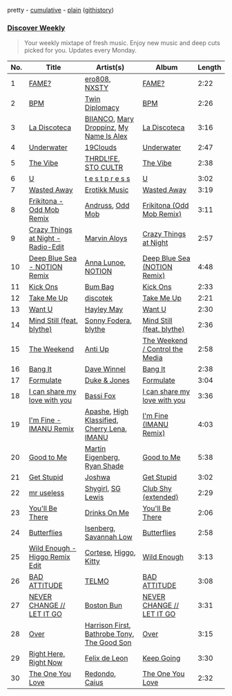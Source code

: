 pretty - [cumulative](/playlists/cumulative/Discover%20Weekly.md) - [plain](/playlists/plain/37i9dQZEVXcERLiUqU2pJX) ([githistory](https://github.githistory.xyz/vitokorn/spotify-playlist-archive/blob/master/playlists/plain/37i9dQZEVXcERLiUqU2pJX))
### [Discover Weekly](https://open.spotify.com/playlist/37i9dQZEVXcERLiUqU2pJX)

> Your weekly mixtape of fresh music. Enjoy new music and deep cuts picked for you. Updates every Monday.

| No. | Title | Artist(s) | Album | Length |
|---|---|---|---|---|
| 1 | [FAME?](https://open.spotify.com/track/5zn6eUXHpt3JjEB7XAXyaf) | [ero808](https://open.spotify.com/artist/6x9CKUBQ96VjXxKgGE5hIw), [NXSTY](https://open.spotify.com/artist/0fVqst4UD6o7SKW6SsWPfU) | [FAME?](https://open.spotify.com/album/7afE7fQMNPIS4EYhyEi55z) | 2:22 |
| 2 | [BPM](https://open.spotify.com/track/3v1IQk2ibvoG3bxI9qp9t3) | [Twin Diplomacy](https://open.spotify.com/artist/5rweLVovWSRNfeuVvzPcCq) | [BPM](https://open.spotify.com/album/1WWzrNvHq62Myz4NtbvX3M) | 2:26 |
| 3 | [La Discoteca](https://open.spotify.com/track/6gJQywNtkGHqMAvchQjeVo) | [BIIANCO](https://open.spotify.com/artist/4Axsf7QVnPabbam5y6NwLt), [Mary Droppinz](https://open.spotify.com/artist/4tPVnr7VB15UA9TRsie3cS), [My Name Is Alex](https://open.spotify.com/artist/1MaDqHjCtpHgPJHQz5bV2C) | [La Discoteca](https://open.spotify.com/album/4BbsMlNvp4jNA6nkAHzu6M) | 3:16 |
| 4 | [Underwater](https://open.spotify.com/track/05VS9ifTEUpV6RiajKLxxW) | [19Clouds](https://open.spotify.com/artist/0AWnGbHpn20wrP1nlFNSnF) | [Underwater](https://open.spotify.com/album/2Te7Vf1TcGQBbSlh3BRWat) | 2:47 |
| 5 | [The Vibe](https://open.spotify.com/track/1qYaJdWAOswjuz5scuARPg) | [THRDL!FE](https://open.spotify.com/artist/04O00MEN0lHEKWTwRjb1nS), [STO CULTR](https://open.spotify.com/artist/3rxaya7knZ0iL2myO6CX6G) | [The Vibe](https://open.spotify.com/album/5ufUV3tjhLqlBvcesHPRbw) | 2:38 |
| 6 | [U](https://open.spotify.com/track/2uuvHEK3B5fvP3uh1hr5Ls) | [t e s t p r e s s](https://open.spotify.com/artist/4udW3rcRXEmwm706eR5h8u) | [U](https://open.spotify.com/album/1ddYjQ94ykgvsNFbKWrBI5) | 3:02 |
| 7 | [Wasted Away](https://open.spotify.com/track/294QoAjxGF2s0sELRr9McE) | [Erotikk Music](https://open.spotify.com/artist/5xmJE3aKA3ABlNdjgkadlc) | [Wasted Away](https://open.spotify.com/album/4C8Wu8DQoTENUxMb5gHNgI) | 3:19 |
| 8 | [Frikitona - Odd Mob Remix](https://open.spotify.com/track/4VmJrlaQyNESNp5kAK7zIY) | [Andruss](https://open.spotify.com/artist/6HZwb7Zbnvfo8u1sst4QrI), [Odd Mob](https://open.spotify.com/artist/4qLwtWhlhyAoQ4S9mSrDW9) | [Frikitona (Odd Mob Remix)](https://open.spotify.com/album/0tDuxbHaSqjfQrqCDYalHk) | 3:11 |
| 9 | [Crazy Things at Night - Radio-Edit](https://open.spotify.com/track/4IeeDu7qRpxaOzDAK5w98P) | [Marvin Aloys](https://open.spotify.com/artist/3CCJPt2Y7WxjlW8tswCu2q) | [Crazy Things at Night](https://open.spotify.com/album/5087Ycj5mZm6ak5Njv4spW) | 2:57 |
| 10 | [Deep Blue Sea - NOTION Remix](https://open.spotify.com/track/3OWt85Iv3pzFw8wKBXroYL) | [Anna Lunoe](https://open.spotify.com/artist/7d96RW5Vix23AiCHr3mf3D), [NOTION](https://open.spotify.com/artist/1uRVM0wBdtyEuU582EeKJM) | [Deep Blue Sea (NOTION Remix)](https://open.spotify.com/album/1wOqHox5XcTeKGhloFosDy) | 4:48 |
| 11 | [Kick Ons](https://open.spotify.com/track/5ssHH7GG6cJuEk6ur21LGd) | [Bum Bag](https://open.spotify.com/artist/2WS2Qwnxq1hrwwgfMLFTDW) | [Kick Ons](https://open.spotify.com/album/3d6njCnDl5Nk0B1zqzpqiN) | 2:33 |
| 12 | [Take Me Up](https://open.spotify.com/track/3tfxEhQfmSsW61XW4d9TGX) | [discotek](https://open.spotify.com/artist/1blCoUfUk7n88r4Pt2dW29) | [Take Me Up](https://open.spotify.com/album/3PBWYt7ARmeuWCnYm6sqd0) | 2:21 |
| 13 | [Want U](https://open.spotify.com/track/4PIdTFeeNnJ87nKOf1djuG) | [Hayley May](https://open.spotify.com/artist/1WcwbtAnG5HWNbPPK84ued) | [Want U](https://open.spotify.com/album/336xKil8LL5FWBEHFdDXG4) | 2:30 |
| 14 | [Mind Still (feat. blythe)](https://open.spotify.com/track/5698qx5K7VmYzeJ6O4WR7v) | [Sonny Fodera](https://open.spotify.com/artist/39B7ChWwrWDs7zXlsu3MoP), [blythe](https://open.spotify.com/artist/3a6XMXgL5f92tw3wX42kOC) | [Mind Still (feat. blythe)](https://open.spotify.com/album/5vQgixmnyYGp53WtWEfBtQ) | 2:36 |
| 15 | [The Weekend](https://open.spotify.com/track/1KEs5gnaNl40iM9Ytmq1DD) | [Anti Up](https://open.spotify.com/artist/4UwR1ir6PovnQiwX5jRPvF) | [The Weekend / Control the Media](https://open.spotify.com/album/3Xc6RzQVgNWt6LrQr4nwdI) | 2:58 |
| 16 | [Bang It](https://open.spotify.com/track/6ZA9MoUnD0kx9agbu3wEin) | [Dave Winnel](https://open.spotify.com/artist/1K80Wcuuo13i28cVd68mxm) | [Bang It](https://open.spotify.com/album/1a60aRwb6DnpB8xOo0FCLc) | 2:38 |
| 17 | [Formulate](https://open.spotify.com/track/0OGpp56OSwX0uMQAMxcKhX) | [Duke & Jones](https://open.spotify.com/artist/3jNm5wvIx1eR5NDdXhMkNV) | [Formulate](https://open.spotify.com/album/4jk2gf0zxo6JGz1CXIukF6) | 3:04 |
| 18 | [I can share my love with you](https://open.spotify.com/track/0QAanF5Xa61yfG3ShSJRMl) | [Bassi Fox](https://open.spotify.com/artist/2YwVO7jqibPl0ARPbD97cD) | [I can share my love with you](https://open.spotify.com/album/6FRBIhuZHyt4YF2eFAACiX) | 3:36 |
| 19 | [I'm Fine - IMANU Remix](https://open.spotify.com/track/4DHATlv5A1Gs9pMaWSHDMb) | [Apashe](https://open.spotify.com/artist/1fd3fmwlhrDl2U5wbbPQYN), [High Klassified](https://open.spotify.com/artist/4V5f0tr4dGBGUvW5HsR22O), [Cherry Lena](https://open.spotify.com/artist/0vkN6Ib0aW335dFCf4iWNo), [IMANU](https://open.spotify.com/artist/5Y7rFm0tiJTVDzGLMzz0W1) | [I'm Fine (IMANU Remix)](https://open.spotify.com/album/33VmlVoNGrFC4z2aUBtJAv) | 4:03 |
| 20 | [Good to Me](https://open.spotify.com/track/0akYww9ZBgsXMk2wZgu3Ur) | [Martin Eigenberg](https://open.spotify.com/artist/23J5hZ2N7m0UpmdziiYAc2), [Ryan Shade](https://open.spotify.com/artist/73lC9QGob3QCyXallwiSWl) | [Good to Me](https://open.spotify.com/album/7doZBx129IwxHcwGcPoZuL) | 5:38 |
| 21 | [Get Stupid](https://open.spotify.com/track/7aFgh0G0BusHzC6gex4wP8) | [Joshwa](https://open.spotify.com/artist/1PzAgFVk9v8cxn9flrqrv5) | [Get Stupid](https://open.spotify.com/album/1dwyGuNYnXdHnwhfDmdIgK) | 3:02 |
| 22 | [mr useless](https://open.spotify.com/track/1Ar2McJ98hNvgsHlxLTPQc) | [Shygirl](https://open.spotify.com/artist/3M3wTTCDwicRubwMyHyEDy), [SG Lewis](https://open.spotify.com/artist/0GG2cWaonE4JPrjcCCQ1EG) | [Club Shy (extended)](https://open.spotify.com/album/1ojjeSCH0gg7T5StxFJx7g) | 2:29 |
| 23 | [You'll Be There](https://open.spotify.com/track/7lrPlOCR3zXpXR9ZNHAOkX) | [Drinks On Me](https://open.spotify.com/artist/1cIz2h3ERs72r60yw78Deu) | [You'll Be There](https://open.spotify.com/album/2m9mAypAFaG33u60S6fYWJ) | 2:06 |
| 24 | [Butterflies](https://open.spotify.com/track/5slWswp5PyopyIYuqTCJdP) | [Isenberg](https://open.spotify.com/artist/753xxcDfgqoyWJTs55HCal), [Savannah Low](https://open.spotify.com/artist/5zEMtqaFo53LKMyneIQArK) | [Butterflies](https://open.spotify.com/album/0VydpdPADauKs1KaSsXtjw) | 2:58 |
| 25 | [Wild Enough - Higgo Remix Edit](https://open.spotify.com/track/4TAVpUnG4trhGolUOjA0vv) | [Cortese](https://open.spotify.com/artist/60Fn82pTq3Z4vyJPgBjH77), [Higgo](https://open.spotify.com/artist/0f1qSxprIDtLaJfIaEJb64), [Kitty](https://open.spotify.com/artist/6ahDtngazxljB9q5ISidBl) | [Wild Enough](https://open.spotify.com/album/4brntAMuhjBkVFrxKRaDat) | 3:13 |
| 26 | [BAD ATTITUDE](https://open.spotify.com/track/3t3O2cReKyDweIKPPuwD59) | [TELMO](https://open.spotify.com/artist/4YKFs8g88wQ0hQzz0tHvD8) | [BAD ATTITUDE](https://open.spotify.com/album/3eUGA9GNSExLHuOeOUSepz) | 3:08 |
| 27 | [NEVER CHANGE // LET IT GO](https://open.spotify.com/track/7at4vjSkojonReNjqHepVb) | [Boston Bun](https://open.spotify.com/artist/1Na1sVrGWKwAigaW7a6hi5) | [NEVER CHANGE // LET IT GO](https://open.spotify.com/album/4zeEUFM5hYkzQMN1GVdaet) | 3:31 |
| 28 | [Over](https://open.spotify.com/track/68hMlnUaIdjJfpFogolkUG) | [Harrison First](https://open.spotify.com/artist/0lcIRzEVZTKyNiEct4UKTo), [Bathrobe Tony](https://open.spotify.com/artist/6ytnNrgYq2i0hz3rLjLkkb), [The Good Son](https://open.spotify.com/artist/76OZ1HAHb3VXmv9z2vaL57) | [Over](https://open.spotify.com/album/11c8AO04I8gh34Oc6ycFJ6) | 3:15 |
| 29 | [Right Here, Right Now](https://open.spotify.com/track/7txiGikBWLUrTVBbHMONmw) | [Felix de Leon](https://open.spotify.com/artist/2fT4vFf7hyfIsbpnZKqXEO) | [Keep Going](https://open.spotify.com/album/54kIIKwikA1dQseZxQnSIZ) | 3:30 |
| 30 | [The One You Love](https://open.spotify.com/track/1AQTKG3TO4gECw6obrcDgN) | [Redondo](https://open.spotify.com/artist/3T0HSMgUpuH1hXbT1JPwQF), [Caius](https://open.spotify.com/artist/4IQxLwHL2e8JRPQ1kbMuwi) | [The One You Love](https://open.spotify.com/album/6lMmZiJxb7AQsw0IxeESWL) | 2:32 |